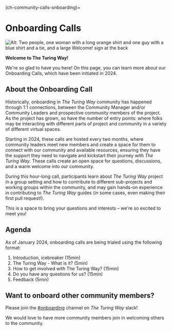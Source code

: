 (ch-community-calls-onboarding)=
# Onboarding Calls

![Alt: Two people, one woman with a long orange shirt and one guy with a blue shirt and a tie, and a large Welcome! sign at the back](https://i.imgur.com/NXOPPc4.jpg)

**Welcome to The Turing Way!**

We're so glad to have you here! On this page, you can learn more about our Onboarding Calls, which have been initiated in 2024.

## About the Onboarding Call

Historically, onboarding in _The Turing Way_ community has happened through 1:1 connections, between the Community Manager and/or Community Leaders and prospective community members of the project. As the project has grown, so have the number of entry points: where folks may be interacting with different parts of project and community in a variety of different virtual spaces.

Starting in 2024, these calls are hosted every two months, where community leaders meet new members and create a space for them to connect with our community and available resources, ensuring they have the support they need to navigate and kickstart their journey with _The Turing Way_. These calls create an open space for questions, discussions, and a warm welcome into our community.

During this hour-long call, participants learn about _The Turing Way_ project in a group setting and how to contribute to different sub-projects and working groups within the community, and may gain hands-on experience in contributing to _The Turing Way_ guides (in some cases, even making their first pull request!). 

This is a space to bring your questions and interests – we're so excited to meet you!  

## Agenda

As of January 2024, onboarding calls are being trialed using the following format:

1. Introduction, icebreaker (15min)
2. The Turing Way - What is it? (5min)
3. How to get involved with The Turing Way? (15min) 
4. Do you have any questions for us? (15min)
5. Feedback (5min)

## Want to onboard other community members? 

Please join the [#onboarding](https://theturingway.slack.com/archives/C06EVT7GKK3) channel on _The Turing Way_ slack! 

We would love to have more community members join in welcoming others to the community.